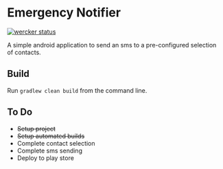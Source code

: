 # Emergency Notifier
[![wercker status](https://app.wercker.com/status/6e623bfd0c972e7e899769a255d26e0a/s/master "wercker status")](https://app.wercker.com/project/bykey/6e623bfd0c972e7e899769a255d26e0a)

A simple android application to send an sms to a pre-configured selection of contacts.

## Build
Run `gradlew clean build` from the command line.

## To Do
* ~~Setup project~~
* ~~Setup automated builds~~
* Complete contact selection
* Complete sms sending
* Deploy to play store
